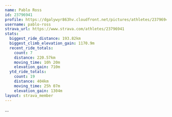 ```yaml
---
name: Pablo Ross
id: 23796941
profile: https://dgalywyr863hv.cloudfront.net/pictures/athletes/23796941/14615399/1/large.jpg
username: pablo-ross
strava_url: https://www.strava.com/athletes/23796941
stats:
  biggest_ride_distance: 193.82km
  biggest_climb_elevation_gain: 1170.9m
  recent_ride_totals:
    count: 7
    distance: 220.57km
    moving_time: 10h 20m
    elevation_gain: 710m
  ytd_ride_totals:
    count: 19
    distance: 404km
    moving_time: 25h 07m
    elevation_gain: 1304m
layout: strava_member
--- 
```

...
